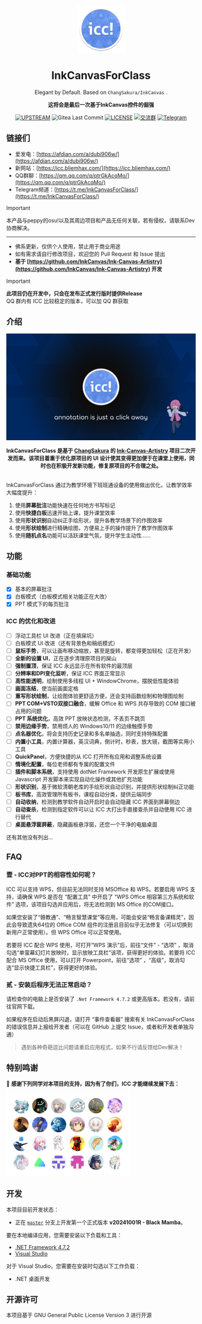 <div align="center">

<img src="icc.png" width="128">

# InkCanvasForClass

Elegant by Default. Based on `ChangSakura/InkCanvas` .

**这将会是最后一次基于InkCanvas控件的倔强**

[![UPSTREAM](https://img.shields.io/badge/UpStream-InkCanvas%2FInk--Canvas--Artistry-purple.svg "LICENSE")](https://github.com/InkCanvas/Ink-Canvas-Artistry)
![Gitea Last Commit](https://img.shields.io/gitea/last-commit/kriastans/InkCanvasForClass?gitea_url=https%3A%2F%2Fgitea.bliemhax.com%2F)
[![LICENSE](https://img.shields.io/badge/License-GPL--3.0-red.svg "LICENSE")](https://gitea.bliemhax.com/kriastans/InkCanvasForClass/src/branch/master/LICENSE)
[![交流群](https://img.shields.io/badge/-%E4%BA%A4%E6%B5%81%E7%BE%A4%20825759306-blue?style=flat&logo=TencentQQ)]()
[![Telegram](https://img.shields.io/badge/-Telegram%20@InkCanvasForClass-blue?style=flat&logo=Telegram)](https://t.me/InkCanvasForClass)

</div>

## 链接们
- 爱发电：[https://afdian.com/a/dubi906w/](https://afdian.com/a/dubi906w/)<br/>
- 新网站：[https://icc.bliemhax.com/](https://icc.bliemhax.com/)
- QQ群聊：[https://qm.qq.com/q/ptrGkAcqMo/](https://qm.qq.com/q/ptrGkAcqMo/)
- Telegram频道：[https://t.me/InkCanvasForClass/](https://t.me/InkCanvasForClass/)

> [!important]
> 本产品与peppy的osu!以及其周边项目和产品无任何关联，若有侵权，请联系Dev协商解决。

---

- 佛系更新，仅供个人使用，禁止用于商业用途<br/>
- 如有需求请自行修改项目，欢迎您的 Pull Request 和 Issue 提出 <br/>
- **基于 [https://github.com/InkCanvas/Ink-Canvas-Artistry](https://github.com/InkCanvas/Ink-Canvas-Artistry) 开发**

> [!important]
> **此项目仍在开发中，只会在发布正式发行版时提供Release**<br>
> QQ 群内有 ICC 比较稳定的版本，可以加 QQ 群获取

## 介绍

![annotation is just a click away](./icc-github-illustrations.png)

<div align="center"><strong>InkCanvasForClass 是基于 <a href="https://github.com/ChangSakura/">ChangSakura</a> 的 <a href="https://github.com/InkCanvas/Ink-Canvas-Artistry">Ink-Canvas-Artistry</a> 项目二次开发而来。该项目着重于优化原项目的 UI 设计使其变得更加便于在课堂上使用，同时也在积极开发新功能，修复原项目的不合理之处。</strong></div>

<br>

InkCanvasForClass 通过为教学环境下班班通设备的使用做出优化，让教学效率大幅度提升：

1. 使用**屏幕批注**功能快速在任何地方书写标记
2. 使用**快捷白板**迅速开始上课，提升课堂效率
3. 使用**形状识别**自动纠正手绘形状，提升各教学场景下的作图效率
4. 使用**形状绘制**进行精确绘图，方便易上手的操作提升了教学作图效率
5. 使用**随机点名**功能可以活跃课堂气氛，提升学生主动性......

## 功能

### 基础功能
- [X] 基本的屏幕批注
- [X] 白板模式（白板模式相关功能正在大改）
- [X] PPT 模式下的每页批注

### ICC 的优化和改进
- [ ] 浮动工具栏 UI 改进（正在填屎坑）
- [ ] 白板模式 UI 改进（还有背景色和稿纸模式）
- [ ] **鼠标手势**，可以让画布移动缩放，甚至是旋转，都变得更加轻松（正在开发）
- [ ] **全新的设置 UI**，正在逐步清理原项目的屎山
- [ ] **强制置顶**，保证 ICC 永远显示在所有软件的最顶层
- [ ] **分辨率和DPI变化监听**，保证 ICC 界面正常显示
- [ ] **高性能透明**，绘制使用多线程 UI + WindowChrome，摆脱低性能体验
- [ ] **画面冻结**，使当前画面定格
- [ ] **重写形状绘制**，让绘图体验更舒适方便，还会支持函数绘制和物理图绘制
- [ ] **PPT COM+VSTO双接口融合**，缓解 Office 和 WPS 共存导致的 COM 接口被占用的问题
- [ ] **PPT 系统优化**，高效 PPT 放映状态检测，不丢页不跳页
- [ ] **禁用边缘手势**，禁用烦人的 Windows10/11 的边缘触摸手势
- [ ] **点名器优化**，将会支持历史记录和多名单抽选，同时支持特殊配置
- [ ] **内置小工具**，内置计算器，英汉词典，倒计时，秒表，放大镜，截图等实用小工具
- [ ] **QuickPanel**，方便快捷的从 ICC 打开所有应用和调整系统设置
- [ ] **情境化配置**，每位老师都有专属的配置文件
- [ ] **插件和脚本系统**，支持使用 dotNet Framework 开发原生扩展或使用 Javascript 开发脚本来实现自动化操作或其他扩充功能
- [ ] **形状识别**，基于微软清朝老库的手绘形状自动识别，并提供形状绘制纠正功能
- [ ] **板书库**，高效管理所有板书，课程自动分类，提供云端同步
- [ ] **自动收纳**，检测到教学软件自动开启时会自动隐藏 ICC 界面到屏幕侧边
- [ ] **自动查杀**，检测到指定软件可以让 ICC 大打出手直接查杀并自动使用 ICC 进行替代
- [ ] **桌面悬浮窗屏蔽**，隐藏画板悬浮窗，还您一个干净的电脑桌面

还有其他没有列出...

## FAQ

### 壹 - ICC对PPT的相容性如何呢？

ICC 可以支持 WPS，但目前无法同时支持 MSOffice 和 WPS。若要启用 WPS 支持，请确保 WPS 是否在 “配置工具” 中开启了 “WPS Office 相容第三方系统和软件” 选项，该项目勾选并应用后，将无法检测到 MS Office 的COM接口。

如果您安装了“赣教通”、“畅言智慧课堂”等应用，可能会安装“畅言备课精灵”，因此会导致遗失64位的 Office COM 组件的注册且目前似乎无法修复（可以切换到新用户正常使用）。但 WPS Office 可以正常使用。

若要将 ICC 配合 WPS 使用，可打开“WPS 演示”后，前往“文件” - “选项” ，取消勾选“单萤幕幻灯片放映时，显示放映工具栏”该项，获得更好的体验。若要将 ICC 配合 MS Office 使用，可以打开 Powerpoint，前往“选项” ，“高级”，取消勾选“显示快捷工具栏”，获得更好的体验。

### 贰 - **安装后**程序无法正常启动？

请检查你的电脑上是否安装了 `.Net Framework 4.7.2` 或更高版本。若没有，请前往官网下载。

如果程序在启动后黑屏闪退，请打开 “事件查看器” 搜索有关 InkCanvasForClass 的错误信息并上报给开发者（可以在 GitHub 上提交 Issue，或者和开发者单独沟通）

> 遇到各种奇葩逗比问题请重启应用程式，如果不行请反馈给Dev解决！

## 特别鸣谢

🍰 **感谢下列同学对本项目的支持，因为有了你们，ICC 才能继续发展下去：**

<img src="./InkCanvasForClass/Resources/contributors.png" width=328>

## 开发

本项目目前开发状态：

- 正在 [`master`](https://github.com/InkCanvasForClass/InkCanvasForClass/tree/master) 分支上开发第一个正式版本 **v20241001R - Black Mamba**。

要在本地编译应用，您需要安装以下负载和工具：
- [.NET Framework 4.7.2](https://dotnet.microsoft.com/en-us/download/dotnet-framework/net472)
- [Visual Studio](https://visualstudio.microsoft.com/)

对于 Visual Studio，您需要在安装时勾选以下工作负载：
- .NET 桌面开发

## 开源许可

本项目基于 GNU General Public License Version 3 进行开源